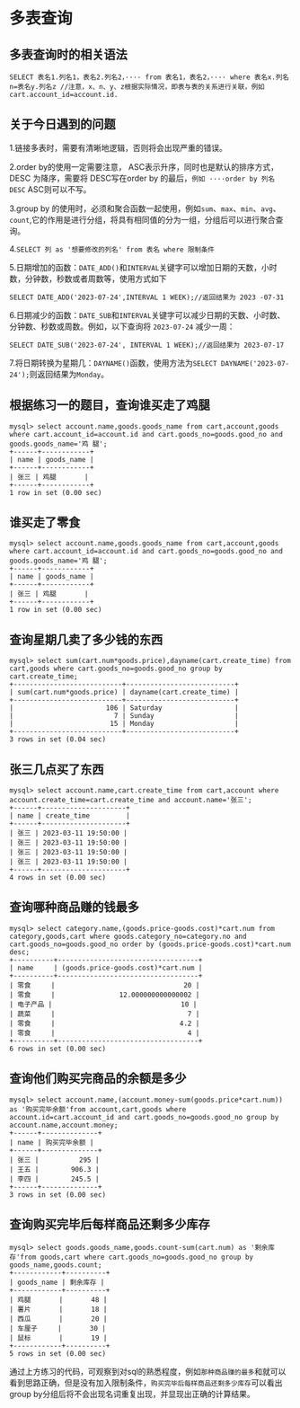 # 多表查询

## 多表查询时的相关语法

```
SELECT 表名1.列名1，表名2.列名2，···· from 表名1，表名2，···· where 表名x.列名n=表名y.列名z //注意，x、n、y、z根据实际情况，即表与表的关系进行关联，例如 cart.account_id=account.id.
```

## 关于今日遇到的问题

1.链接多表时，需要有清晰地逻辑，否则将会出现严重的错误。

2.order by的使用一定需要注意，	ASC表示升序，同时也是默认的排序方式，DESC 为降序，需要将 DESC写在order by 的最后，`例如 ····order by 列名 DESC`  ASC则可以不写。

3.group by 的使用时，必须和聚合函数一起使用，例如`sum`、`max`、`min`、`avg`、`count`,它的作用是进行分组，将具有相同值的分为一组，分组后可以进行聚合查询。

4.`SELECT 列 as '想要修改的列名' from 表名 where 限制条件`

5.日期增加的函数：`DATE_ADD()`和`INTERVAL`关键字可以增加日期的天数，小时数，分钟数，秒数或者周数等，使用方式如下

```
SELECT DATE_ADD('2023-07-24',INTERVAL 1 WEEK);//返回结果为 2023 -07-31
```

6.日期减少的函数：`DATE_SUB`和`INTERVAL`关键字可以减少日期的天数、小时数、分钟数、秒数或周数。例如，以下查询将 `2023-07-24` 减少一周：

```
SELECT DATE_SUB('2023-07-24', INTERVAL 1 WEEK);//返回结果为 2023-07-17
```

7.将日期转换为星期几：`DAYNAME()`函数，使用方法为`SELECT DAYNAME('2023-07-24');`则返回结果为`Monday`。



## 根据练习一的题目，查询谁买走了鸡腿

```
mysql> select account.name,goods.goods_name from cart,account,goods where cart.account_id=account.id and cart.goods_no=goods.good_no and goods.goods_name='鸡 腿';
+------+------------+
| name | goods_name |
+------+------------+
| 张三 | 鸡腿       |
+------+------------+
1 row in set (0.00 sec)
```

## 谁买走了零食

```
mysql> select account.name,goods.goods_name from cart,account,goods where cart.account_id=account.id and cart.goods_no=goods.good_no and goods.goods_name='鸡 腿';
+------+------------+
| name | goods_name |
+------+------------+
| 张三 | 鸡腿       |
+------+------------+
1 row in set (0.00 sec)
```

## 查询星期几卖了多少钱的东西

```
mysql> select sum(cart.num*goods.price),dayname(cart.create_time) from cart,goods where cart.goods_no=goods.good_no group by cart.create_time;
+---------------------------+---------------------------+
| sum(cart.num*goods.price) | dayname(cart.create_time) |
+---------------------------+---------------------------+
|                       106 | Saturday                  |
|                         7 | Sunday                    |
|                        15 | Monday                    |
+---------------------------+---------------------------+
3 rows in set (0.04 sec)
```

## 张三几点买了东西

```
mysql> select account.name,cart.create_time from cart,account where account.create_time=cart.create_time and account.name='张三';
+------+---------------------+
| name | create_time         |
+------+---------------------+
| 张三 | 2023-03-11 19:50:00 |
| 张三 | 2023-03-11 19:50:00 |
| 张三 | 2023-03-11 19:50:00 |
| 张三 | 2023-03-11 19:50:00 |
+------+---------------------+
4 rows in set (0.00 sec)
```

## 查询哪种商品赚的钱最多

```
mysql> select category.name,(goods.price-goods.cost)*cart.num from category,goods,cart where goods.category_no=category.no and cart.goods_no=goods.good_no order by (goods.price-goods.cost)*cart.num desc;
+----------+-----------------------------------+
| name     | (goods.price-goods.cost)*cart.num |
+----------+-----------------------------------+
| 零食     |                                20 |
| 零食     |                12.000000000000002 |
| 电子产品 |                                10 |
| 蔬菜     |                                 7 |
| 零食     |                               4.2 |
| 零食     |                                 4 |
+----------+-----------------------------------+
6 rows in set (0.00 sec)
```

## 查询他们购买完商品的余额是多少

```
mysql> select account.name,(account.money-sum(goods.price*cart.num)) as '购买完毕余额'from account,cart,goods where account.id=cart.account_id and cart.goods_no=goods.good_no group by account.name,account.money;
+------+--------------+
| name | 购买完毕余额 |
+------+--------------+
| 张三 |          295 |
| 王五 |        906.3 |
| 李四 |        245.5 |
+------+--------------+
3 rows in set (0.00 sec)
```

## 查询购买完毕后每样商品还剩多少库存

```
mysql> select goods.goods_name,goods.count-sum(cart.num) as '剩余库存'from goods,cart where cart.goods_no=goods.good_no group by goods_name,goods.count;
+------------+----------+
| goods_name | 剩余库存 |
+------------+----------+
| 鸡腿       |       48 |
| 薯片       |       18 |
| 西瓜       |       20 |
| 车厘子     |       30 |
| 鼠标       |       19 |
+------------+----------+
5 rows in set (0.00 sec)
```

通过上方练习的代码，可观察到对sql的熟悉程度，例如`那种商品赚的最多`和就可以看到思路正确，但是没有加入限制条件，`购买完毕后每样商品还剩多少库存`可以看出group by分组后将不会出现名词重复出现，并显现出正确的计算结果。

